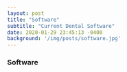 ```yaml
---
layout: post
title: "Software"
subtitle: "Current Dental Software"
date: 2020-01-29 23:45:13 -0400
background: '/img/posts/software.jpg'
---
```


### Software